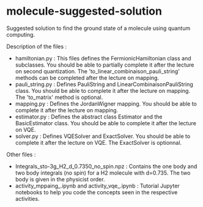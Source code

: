 # molecule-suggested-solution
Suggested solution to find the ground state of a molecule using quantum computing.

Description of the files :
- hamiltonian.py : This files defines the FermionicHamiltonian class and subclasses. You should be able to partially complete it after the lecture on second quantization. The 'to_linear_combinaison_pauli_string' methods can be completed after the lecture on mapping.
- pauli_string.py : Defines PauliString and LinearCombinaisonPauliString class. You should be able to complete it after the lecture on mapping. The 'to_matrix' method is optional.
- mapping.py : Defines the JordanWigner mapping. You should be able to complete it after the lecture on mapping.
- estimator.py : Defines the abstract class Estimator and the BasicEstimator class. You should be able to complete it after the lecture on VQE.
- solver.py : Defines VQESolver and ExactSolver. You should be able to complete it after the lecture on VQE. The ExactSolver is optionnal.

Other files :
- Integrals_sto-3g_H2_d_0.7350_no_spin.npz : Contains the one body and two body integrals (no spin) for a H2 molecule with d=0.735. The two body is given in the physicist order.
- activity_mppaing_.ipynb and activity_vqe_.ipynb : Tutorial Jupyter notebooks to help you code the concepts seen in the respective activities.
